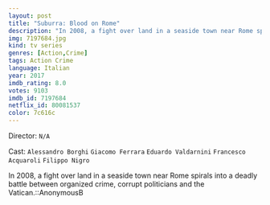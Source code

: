 ```yaml
---
layout: post
title: "Suburra: Blood on Rome"
description: "In 2008, a fight over land in a seaside town near Rome spirals into a deadly battle between organized crime, corrupt politicians and the Vatican.::AnonymousB.."
img: 7197684.jpg
kind: tv series
genres: [Action,Crime]
tags: Action Crime 
language: Italian
year: 2017
imdb_rating: 8.0
votes: 9103
imdb_id: 7197684
netflix_id: 80081537
color: 7c616c
---
```

Director: `N/A`  

Cast: `Alessandro Borghi` `Giacomo Ferrara` `Eduardo Valdarnini` `Francesco Acquaroli` `Filippo Nigro` 

In 2008, a fight over land in a seaside town near Rome spirals into a deadly battle between organized crime, corrupt politicians and the Vatican.::AnonymousB